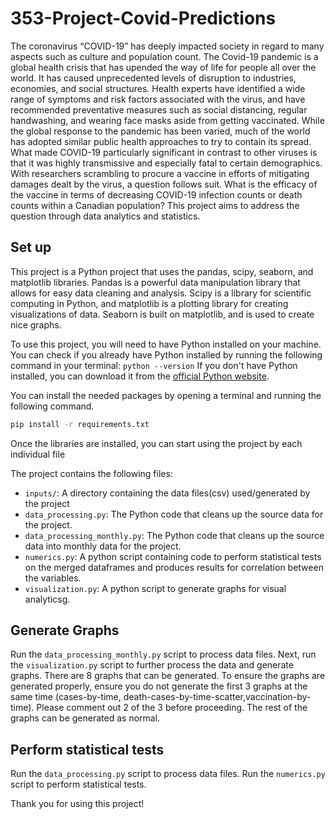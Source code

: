 # 353-Project-Covid-Predictions

The coronavirus “COVID-19” has deeply impacted society in regard to many aspects such as culture and population count. The Covid-19 pandemic is a global health crisis that has upended the way of life for people all over the world. It has caused unprecedented levels of disruption to industries, economies, and social structures. Health experts have identified a wide range of symptoms and risk factors associated with the virus, and have recommended preventative measures such as social distancing, regular handwashing, and wearing face masks aside from getting vaccinated. While the global response to the pandemic has been varied, much of the world has adopted similar public health approaches to try to contain its spread. What made COVID-19 particularly significant in contrast to other viruses is that it was highly transmissive and especially fatal to certain demographics. With researchers scrambling to procure a vaccine in efforts of mitigating damages dealt by the virus, a question follows suit. What is the efficacy of the vaccine in terms of decreasing COVID-19 infection counts or death counts within a Canadian population?  This project aims to address the question through data analytics and statistics.

## Set up
This project is a Python project that uses the pandas, scipy, seaborn, and matplotlib libraries. Pandas is a powerful data manipulation library that allows for easy data cleaning and analysis. Scipy is a library for scientific computing in Python, and matplotlib is a plotting library for creating visualizations of data. Seaborn is built on matplotlib, and is used to create nice graphs.

To use this project, you will need to have Python installed on your machine. You can check if you already have Python installed by running the following command in your terminal:
`python --version`
If you don't have Python installed, you can download it from the [official Python website](https://www.python.org/).

You can install the needed packages by opening a terminal and running the following command.
```bash
pip install -r requirements.txt
```

Once the libraries are installed, you can start using the project by each individual file

The project contains the following files:

* `inputs/`: A directory containing the data files(csv) used/generated by the project
* `data_processing.py`: The Python code that cleans up the source data for the project.
* `data_processing_monthly.py`: The Python code that cleans up the source data into monthly data for the project.
* `numerics.py`: A python script containing code to perform statistical tests on the merged dataframes and produces results for correlation between the variables.
* `visualization.py`: A python script to generate graphs for visual analyticsg.


## Generate Graphs
Run the `data_processing_monthly.py` script to process data files.
Next, run the `visualization.py` script to further process the data and generate graphs.
There are 8 graphs that can be generated. To ensure the graphs are generated properly, ensure you do not generate
the first 3 graphs at the same time (cases-by-time, death-cases-by-time-scatter,vaccination-by-time). Please comment out 
2 of the 3 before proceeding. The rest of the graphs can be generated as normal.

## Perform statistical tests
Run the `data_processing.py` script to process data files.
Run the `numerics.py` script to perform statistical tests.

Thank you for using this project!
